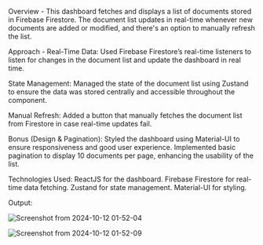 Overview -
This dashboard fetches and displays a list of documents stored in Firebase Firestore. The document list updates in real-time whenever new documents are added or modified, and there's an option to manually refresh the list.

Approach -
Real-Time Data:
Used Firebase Firestore’s real-time listeners to listen for changes in the document list and update the dashboard in real time.

State Management:
Managed the state of the document list using Zustand to ensure the data was stored centrally and accessible throughout the component.

Manual Refresh:
Added a button that manually fetches the document list from Firestore in case real-time updates fail.

Bonus (Design & Pagination):
Styled the dashboard using Material-UI to ensure responsiveness and good user experience.
Implemented basic pagination to display 10 documents per page, enhancing the usability of the list.

Technologies Used:
ReactJS for the dashboard.
Firebase Firestore for real-time data fetching.
Zustand for state management.
Material-UI for styling.

Output:

![Screenshot from 2024-10-12 01-52-04](https://github.com/user-attachments/assets/de92c14b-545d-433b-b8cb-a2612364d83d)

![Screenshot from 2024-10-12 01-52-09](https://github.com/user-attachments/assets/f5cfc43a-e756-4e53-8461-57e732340b84)

